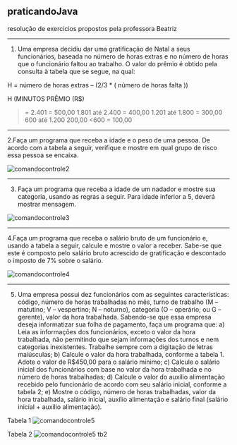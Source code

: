 ## praticandoJava
resolução de exercicios propostos pela professora Beatriz

---------------------------------------------------------

 1) Uma empresa decidiu dar uma gratificação de Natal a seus funcionários, baseada no número de horas extras e no número de horas que o funcionário faltou ao trabalho. O valor do prêmio é obtido pela consulta à tabela que se segue, na qual:

H = número de horas extras – (2/3 * ( número de horas falta ))

H (MINUTOS	PRÊMIO (R$)
>= 2.401	= 500,00
1.801 até 2.400 = 400,00
1.201 até 1.800 = 300,00
600 até 1.200 200,00
 <600	= 100,00
 
 ---------------------------------------------------------------

 2.Faça um programa que receba a idade e o peso de uma pessoa. De acordo com a tabela a seguir, verifique e mostre em qual grupo de risco essa pessoa se encaixa.


![comandocontrole2](https://user-images.githubusercontent.com/88931507/167282536-1a8dfd42-a06c-4576-a1d1-de2f477b8115.jpg)

---------------------------------------------------------------

3. Faça um programa que receba a idade de um nadador e mostre sua categoria, usando as regras a seguir. Para idade inferior a 5, deverá mostrar mensagem.

![comandocontrole3](https://user-images.githubusercontent.com/88931507/167298428-6c6b2ff7-034b-4f93-b7e2-38c4b9a37290.jpg)

---------------------------------------------------------------


4.Faça um programa que receba o salário bruto de um funcionário e, usando a tabela a seguir, calcule e mostre o valor a receber. Sabe-se que este é composto pelo salário bruto acrescido de gratificação e descontado o imposto de 7% sobre o salário.

![comandocontrole4](https://user-images.githubusercontent.com/88931507/167298401-6c03229f-4c59-4a63-b3c6-5704b7d852d1.jpg)

---------------------------------------------------------------

5. Uma empresa possui dez funcionários com as seguintes características: código, número de horas trabalhadas no mês, turno de trabalho (M – matutino; V – vespertino; N – noturno), categoria (O – operário; ou G – gerente), valor da hora trabalhada. Sabendo-se que essa empresa deseja informatizar sua folha de pagamento, faça um programa que: a) Leia as informações dos funcionários, exceto o valor da hora trabalhada, não permitindo que sejam informações dos turnos e nem categorias inexistentes. Trabalhe sempre com a digitação de letras maiúsculas; b) Calcule o valor da hora trabalhada, conforme a tabela 1. Adote o valor de R$450,00 para o salário mínimo; c) Calcule o salário inicial dos funcionários com base no valor da hora trabalhada e no número de horas trabalhadas; d) Calcule o valor do auxílio alimentação recebido pelo funcionário de acordo com seu salário inicial, conforme a tabela 2; e) Mostre o código, número de horas trabalhadas, valor da hora trabalhada, salário inicial, auxílio alimentação e salário final (salário inicial + auxílio alimentação).

Tabela 1
![comandocontrole5](https://user-images.githubusercontent.com/88931507/167318611-349d0d21-10f9-452b-8233-34a66a891700.jpg)

Tabela 2
![comandocontrole5 tb2](https://user-images.githubusercontent.com/88931507/167318621-69ac35ec-c6a6-41e7-b853-a9ff68609273.jpg)

